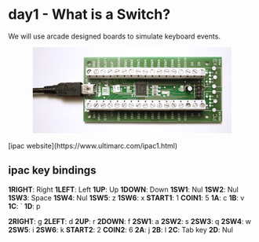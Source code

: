 # day1 - What is a Switch?



We will use arcade designed boards to simulate keyboard events.
<p align="center" >
  <img src="ipacve.jpg" alt="AFNetworking" title="AFNetworking">
</p>
[ipac website](https://www.ultimarc.com/ipac1.html)

## ipac key bindings
**1RIGHT**:	Right
**1LEFT**:	Left
**1UP**:	Up
**1DOWN**:	Down
**1SW1**:	Nul
**1SW2**:	Nul
**1SW3**:	Space
**1SW4**:	Nul
**1SW5**:	z
**1SW6**:	x
**START1**:	1
**COIN1**:	5
**1A**:		c
**1B**:		v
**1C**:		`
**1D**:		p

**2RIGHT**:	g
**2LEFT**:	d
**2UP**:	r
**2DOWN**:	f
**2SW1**:	a
**2SW2**:	s
**2SW3**:	q
**2SW4**:	w
**2SW5**:	i
**2SW6**:	k
**START2**:	2
**COIN2**:	6
**2A**:		j
**2B**:		l
**2C**:		Tab key
**2D**:		Nul